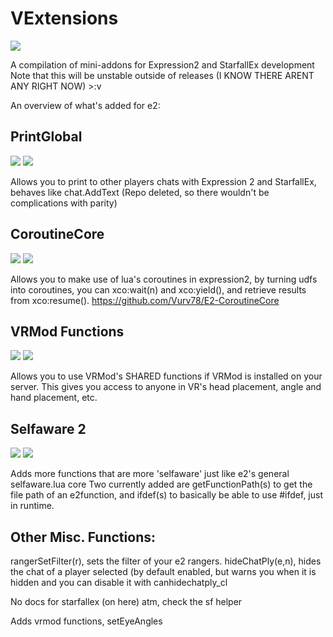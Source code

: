 # VExtensions
![](https://img.shields.io/badge/epic%3F-yes-blue)

A compilation of mini-addons for Expression2 and StarfallEx development
Note that this will be unstable outside of releases (I KNOW THERE ARENT ANY RIGHT NOW) >:v

An overview of what's added for e2:

## PrintGlobal
![](https://img.shields.io/badge/StarfallEx-no-red)
![](https://img.shields.io/badge/Expression-yes-green)

Allows you to print to other players chats with Expression 2 and StarfallEx, behaves like chat.AddText
(Repo deleted, so there wouldn't be complications with parity)

## CoroutineCore
![](https://img.shields.io/badge/StarfallEx-no-red)
![](https://img.shields.io/badge/Expression-yes-green)

Allows you to make use of lua's coroutines in expression2, by turning udfs into coroutines, you can xco:wait(n) and xco:yield(), and retrieve results from xco:resume().
https://github.com/Vurv78/E2-CoroutineCore

## VRMod Functions
![](https://img.shields.io/badge/StarfallEx-yes-green)
![](https://img.shields.io/badge/Expression-yes-green)

Allows you to use VRMod's SHARED functions if VRMod is installed on your server.
This gives you access to anyone in VR's head placement, angle and hand placement, etc.

## Selfaware 2
![](https://img.shields.io/badge/StarfallEx-no-red)
![](https://img.shields.io/badge/Expression-yes-green)

Adds more functions that are more 'selfaware' just like e2's general selfaware.lua core
Two currently added are getFunctionPath(s) to get the file path of an e2function, and ifdef(s) to basically be able to use #ifdef, just in runtime.

## Other Misc. Functions:
rangerSetFilter(r), sets the filter of your e2 rangers.
hideChatPly(e,n), hides the chat of a player selected (by default enabled, but warns you when it is hidden and you can disable it with canhidechatply_cl

No docs for starfallex (on here) atm, check the sf helper

Adds vrmod functions, setEyeAngles

